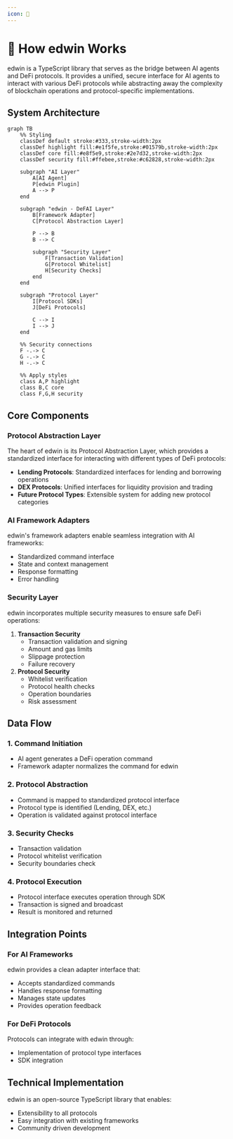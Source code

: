 ```yaml
---
icon: 🦉
---
```


# 🦉 How edwin Works

edwin is a TypeScript library that serves as the bridge between AI agents and DeFi protocols. It provides a unified, secure interface for AI agents to interact with various DeFi protocols while abstracting away the complexity of blockchain operations and protocol-specific implementations.

## System Architecture

```mermaid
graph TB
    %% Styling
    classDef default stroke:#333,stroke-width:2px
    classDef highlight fill:#e1f5fe,stroke:#01579b,stroke-width:2px
    classDef core fill:#e8f5e9,stroke:#2e7d32,stroke-width:2px
    classDef security fill:#ffebee,stroke:#c62828,stroke-width:2px

    subgraph "AI Layer"
        A[AI Agent]
        P[edwin Plugin]
        A --> P
    end
    
    subgraph "edwin - DeFAI Layer"
        B[Framework Adapter]
        C[Protocol Abstraction Layer]
        
        P --> B
        B --> C
        
        subgraph "Security Layer"
            F[Transaction Validation]
            G[Protocol Whitelist]
            H[Security Checks]
        end
    end
    
    subgraph "Protocol Layer"
        I[Protocol SDKs]
        J[DeFi Protocols]
        
        C --> I
        I --> J
    end
    
    %% Security connections
    F -.-> C
    G -.-> C
    H -.-> C

    %% Apply styles
    class A,P highlight
    class B,C core
    class F,G,H security
```

## Core Components

### Protocol Abstraction Layer

The heart of edwin is its Protocol Abstraction Layer, which provides a standardized interface for interacting with different types of DeFi protocols:

* **Lending Protocols**: Standardized interfaces for lending and borrowing operations
* **DEX Protocols**: Unified interfaces for liquidity provision and trading
* **Future Protocol Types**: Extensible system for adding new protocol categories

### AI Framework Adapters

edwin's framework adapters enable seamless integration with AI frameworks:

* Standardized command interface
* State and context management
* Response formatting
* Error handling

### Security Layer

edwin incorporates multiple security measures to ensure safe DeFi operations:

1. **Transaction Security**
   * Transaction validation and signing
   * Amount and gas limits
   * Slippage protection
   * Failure recovery
2. **Protocol Security**
   * Whitelist verification
   * Protocol health checks
   * Operation boundaries
   * Risk assessment

## Data Flow

### 1. Command Initiation

* AI agent generates a DeFi operation command
* Framework adapter normalizes the command for edwin

### 2. Protocol Abstraction

* Command is mapped to standardized protocol interface
* Protocol type is identified (Lending, DEX, etc.)
* Operation is validated against protocol interface

### 3. Security Checks

* Transaction validation
* Protocol whitelist verification
* Security boundaries check

### 4. Protocol Execution

* Protocol interface executes operation through SDK
* Transaction is signed and broadcast
* Result is monitored and returned

## Integration Points

### For AI Frameworks

edwin provides a clean adapter interface that:

* Accepts standardized commands
* Handles response formatting
* Manages state updates
* Provides operation feedback

### For DeFi Protocols

Protocols can integrate with edwin through:

* Implementation of protocol type interfaces
* SDK integration

## Technical Implementation

edwin is an open-source TypeScript library that enables:

* Extensibility to all protocols
* Easy integration with existing frameworks
* Community driven development
